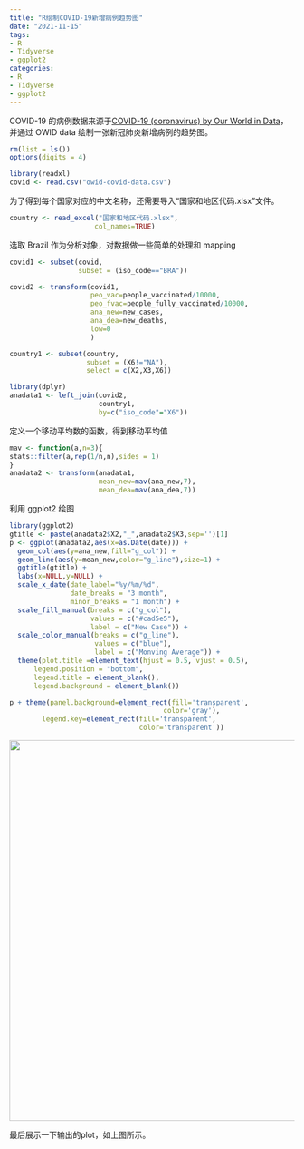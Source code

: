 ```yaml
---
title: "R绘制COVID-19新增病例趋势图"
date: "2021-11-15"
tags:
- R
- Tidyverse
- ggplot2
categories:
- R
- Tidyverse
- ggplot2
---
```



COVID-19 的病例数据来源于[COVID-19 (coronavirus) by Our World in Data](https://github.com/owid/covid-19-data/tree/master/public/data)，并通过 OWID data 绘制一张新冠肺炎新增病例的趋势图。


```r
rm(list = ls())
options(digits = 4)

library(readxl)
covid <- read.csv("owid-covid-data.csv")
```

为了得到每个国家对应的中文名称，还需要导入“国家和地区代码.xlsx”文件。


```r
country <- read_excel("国家和地区代码.xlsx",
                     col_names=TRUE)
```

选取 Brazil 作为分析对象，对数据做一些简单的处理和 mapping


```r
covid1 <- subset(covid, 
                 subset = (iso_code=="BRA"))

covid2 <- transform(covid1, 
                    peo_vac=people_vaccinated/10000, 
                    peo_fvac=people_fully_vaccinated/10000,
                    ana_new=new_cases,
                    ana_dea=new_deaths,
                    low=0
                    )

country1 <- subset(country, 
                   subset = (X6!="NA"), 
                   select = c(X2,X3,X6))

library(dplyr)
anadata1 <- left_join(covid2,
                      country1,
                      by=c("iso_code"="X6"))
```

定义一个移动平均数的函数，得到移动平均值


```r
mav <- function(a,n=3){
stats::filter(a,rep(1/n,n),sides = 1)
}
anadata2 <- transform(anadata1,
                      mean_new=mav(ana_new,7),
                      mean_dea=mav(ana_dea,7))
```

利用 ggplot2 绘图


```r
library(ggplot2)
gtitle <- paste(anadata2$X2,"_",anadata2$X3,sep='')[1]
p <- ggplot(anadata2,aes(x=as.Date(date))) + 
  geom_col(aes(y=ana_new,fill="g_col")) + 
  geom_line(aes(y=mean_new,color="g_line"),size=1) +
  ggtitle(gtitle) +
  labs(x=NULL,y=NULL) +
  scale_x_date(date_label="%y/%m/%d",
               date_breaks = "3 month",
               minor_breaks = "1 month") +
  scale_fill_manual(breaks = c("g_col"), 
                    values = c("#cad5e5"), 
                    label = c("New Case")) + 
  scale_color_manual(breaks = c("g_line"),
                     values = c("blue"), 
                     label = c("Monving Average")) +
  theme(plot.title =element_text(hjust = 0.5, vjust = 0.5), 
      legend.position = "bottom", 
      legend.title = element_blank(), 
      legend.background = element_blank()) 

p + theme(panel.background=element_rect(fill='transparent', 
                                      color='gray'),
        legend.key=element_rect(fill='transparent', 
                                color='transparent'))
```

<img src="{{< blogdown/postref >}}index_files/figure-html/unnamed-chunk-5-1.png" width="672" />


最后展示一下输出的plot，如上图所示。
